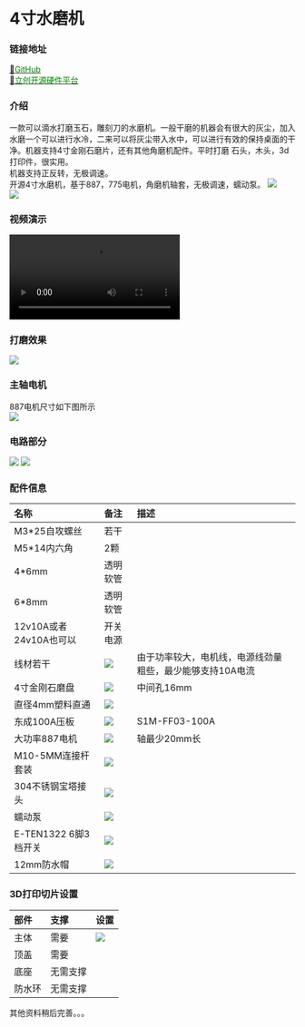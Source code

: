 # 4寸水磨机
### 链接地址
<!-- ***[🚩<font color="red">个人主页</font>](http://diy.flywt.cn)***   -->
[🍎<font color="green">GitHub</font>](https://github.com/xvipservice/4-inch-water-mill)  
[🍏<font color="green">立创开源硬件平台</font>](https://oshwhub.com/xvipservice/shui-mo-ji_copy)

### 介绍
一款可以滴水打磨玉石，雕刻刀的水磨机。一般干磨的机器会有很大的灰尘，加入水磨一个可以进行水冷，二来可以将灰尘带入水中，可以进行有效的保持桌面的干净。机器支持4寸金刚石磨片，还有其他角磨机配件。平时打磨 石头，木头，3d打印件，很实用。  
机器支持正反转，无极调速。  
开源4寸水磨机，基于887，775电机，角磨机轴套，无极调速，蠕动泵。
![](images/1.jpg)  
![](images/4.jpg)
### 视频演示
![iframe](images/video.mp4) 
### 打磨效果
![](images/%E6%89%93%E7%A3%A8%E6%95%88%E6%9E%9C.png)
### 主轴电机
887电机尺寸如下图所示  
![](images/887%E7%94%B5%E6%9C%BA.jpg)
### 电路部分
![](images/%E5%8E%9F%E7%90%86%E5%9B%BE.png)
![](images/%E7%94%B5%E8%B7%AF.png)
### 配件信息
 名称 | 备注 |描述
:---|:---|:---
 M3*25自攻螺丝|若干|
 M5*14内六角|2颗
 4*6mm | 透明软管
 6*8mm | 透明软管
 12v10A或者24v10A也可以|开关电源
 线材若干|![](images/20230323150231.png)|由于功率较大，电机线，电源线劲量粗些，最少能够支持10A电流
 4寸金刚石磨盘|![](images/20230323145145.png)|中间孔16mm
 直径4mm塑料直通 |![](images/20230323144949.png)
 东成100A压板|![](images/%E5%8E%8B%E6%9D%BF.png)|S1M-FF03-100A
 大功率887电机|![](images/887.png)|轴最少20mm长|
 M10-5MM连接杆套装|![](images/%E8%BD%B4%E5%A5%97.png)
 304不锈钢宝塔接头|![](images/%E6%8E%92%E6%B0%B4.png)
 蠕动泵|![](images/%E8%A0%95%E5%8A%A8%E6%B3%B5.png)
 E-TEN1322 6脚3档开关|![](images/20230323144747.png)
 12mm防水帽|![](images/20230323144810.png)

### 3D打印切片设置
部件 | 支撑| 设置
:---|:---|:---
主体|需要|![](images/20230323145324.png)
顶盖|需要
底座|无需支撑  
防水环|无需支撑  



其他资料稍后完善。。。  
